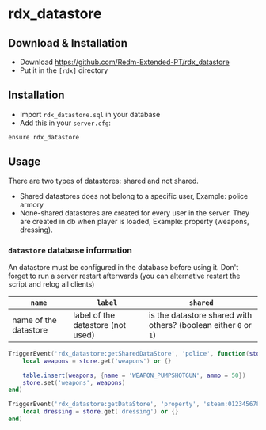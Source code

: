 # rdx_datastore

## Download & Installation

- Download https://github.com/Redm-Extended-PT/rdx_datastore
- Put it in the `[rdx]` directory

## Installation
- Import `rdx_datastore.sql` in your database
- Add this in your `server.cfg`:

```
ensure rdx_datastore
```

## Usage
There are two types of datastores: shared and not shared.

- Shared datastores does not belong to a specific user, Example: police armory
- None-shared datastores are created for every user in the server. They are created in db when player is loaded, Example: property (weapons, dressing).

### `datastore` database information
An datastore must be configured in the database before using it. Don't forget to run a server restart afterwards (you can alternative restart the script and relog all clients)

| `name`   | `label` | `shared` |
| -------- | ------- | -------- |
| name of the datastore | label of the datastore (not used) | is the datastore shared with others? (boolean either `0` or `1`) |

```lua
TriggerEvent('rdx_datastore:getSharedDataStore', 'police', function(store)
	local weapons = store.get('weapons') or {}

	table.insert(weapons, {name = 'WEAPON_PUMPSHOTGUN', ammo = 50})
	store.set('weapons', weapons)
end)

TriggerEvent('rdx_datastore:getDataStore', 'property', 'steam:0123456789', function(store)
	local dressing = store.get('dressing') or {}
end)
```